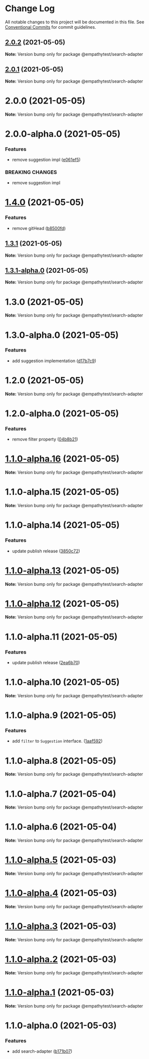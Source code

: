 # Change Log

All notable changes to this project will be documented in this file.
See [Conventional Commits](https://conventionalcommits.org) for commit guidelines.

## [2.0.2](https://github.com/javieri-empathy/lerna-repo/compare/@empathytest/search-adapter@1.4.0...@empathytest/search-adapter@2.0.2) (2021-05-05)

**Note:** Version bump only for package @empathytest/search-adapter





## [2.0.1](https://github.com/javieri-empathy/lerna-repo/compare/@empathytest/search-adapter@1.4.0...@empathytest/search-adapter@2.0.1) (2021-05-05)

**Note:** Version bump only for package @empathytest/search-adapter





# 2.0.0 (2021-05-05)

**Note:** Version bump only for package @empathytest/search-adapter





# 2.0.0-alpha.0 (2021-05-05)


### Features

* remove suggestion impl ([e061ef5](https://github.com/javieri-empathy/lerna-repo/commit/e061ef5e05edf3a69599f525f28b4e5d2d068be0))


### BREAKING CHANGES

* remove suggestion impl





# [1.4.0](https://github.com/javieri-empathy/lerna-repo/compare/@empathytest/search-adapter@1.3.1...@empathytest/search-adapter@1.4.0) (2021-05-05)


### Features

* remove gitHead ([b8500fd](https://github.com/javieri-empathy/lerna-repo/commit/b8500fde90b6486c8bb1dede441bff321da0f128))





## [1.3.1](https://github.com/javieri-empathy/lerna-repo/compare/@empathytest/search-adapter@1.3.0...@empathytest/search-adapter@1.3.1) (2021-05-05)

**Note:** Version bump only for package @empathytest/search-adapter





## [1.3.1-alpha.0](https://github.com/javieri-empathy/lerna-repo/compare/@empathytest/search-adapter@1.3.0...@empathytest/search-adapter@1.3.1-alpha.0) (2021-05-05)

**Note:** Version bump only for package @empathytest/search-adapter





# 1.3.0 (2021-05-05)

**Note:** Version bump only for package @empathytest/search-adapter





# 1.3.0-alpha.0 (2021-05-05)


### Features

* add suggestion implementation ([d17b7c9](https://github.com/javieri-empathy/lerna-repo/commit/d17b7c967ebc6165d44eaaa6aa2789cf8c8a9679))





# 1.2.0 (2021-05-05)

**Note:** Version bump only for package @empathytest/search-adapter





# 1.2.0-alpha.0 (2021-05-05)


### Features

* remove filter property ([04b8b21](https://github.com/javieri-empathy/lerna-repo/commit/04b8b21f5e292a9c3e5ff0cbd5546a7aaabdb4ce))





# [1.1.0-alpha.16](https://github.com/javieri-empathy/lerna-repo/compare/@empathytest/search-adapter@1.1.0-alpha.15...@empathytest/search-adapter@1.1.0-alpha.16) (2021-05-05)

**Note:** Version bump only for package @empathytest/search-adapter





# 1.1.0-alpha.15 (2021-05-05)

**Note:** Version bump only for package @empathytest/search-adapter





# 1.1.0-alpha.14 (2021-05-05)


### Features

* update publish release ([3850c72](https://github.com/javieri-empathy/lerna-repo/commit/3850c7268f3721aef0355c5480d46d0ea5db2ffa))





# [1.1.0-alpha.13](https://github.com/javieri-empathy/lerna-repo/compare/@empathytest/search-adapter@1.1.0-alpha.7...@empathytest/search-adapter@1.1.0-alpha.13) (2021-05-05)

**Note:** Version bump only for package @empathytest/search-adapter





# [1.1.0-alpha.12](https://github.com/javieri-empathy/lerna-repo/compare/@empathytest/search-adapter@1.1.0-alpha.7...@empathytest/search-adapter@1.1.0-alpha.12) (2021-05-05)

**Note:** Version bump only for package @empathytest/search-adapter





# 1.1.0-alpha.11 (2021-05-05)


### Features

* update publish release ([2ea6b70](https://github.com/javieri-empathy/lerna-repo/commit/2ea6b704ecb0a9dfadcf1920e1a3bc5512daa3a8))





# 1.1.0-alpha.10 (2021-05-05)

**Note:** Version bump only for package @empathytest/search-adapter





# 1.1.0-alpha.9 (2021-05-05)


### Features

* add `filter` to `Suggestion` interface. ([1aaf592](https://github.com/javieri-empathy/lerna-repo/commit/1aaf592b304a7a1a95e8d69a8da0eb42a81b1238))





# 1.1.0-alpha.8 (2021-05-05)

**Note:** Version bump only for package @empathytest/search-adapter





# 1.1.0-alpha.7 (2021-05-04)

**Note:** Version bump only for package @empathytest/search-adapter





# 1.1.0-alpha.6 (2021-05-04)

**Note:** Version bump only for package @empathytest/search-adapter





# [1.1.0-alpha.5](https://github.com/javieri-empathy/lerna-repo/compare/@empathytest/search-adapter@1.1.0-alpha.4...@empathytest/search-adapter@1.1.0-alpha.5) (2021-05-03)

**Note:** Version bump only for package @empathytest/search-adapter





# [1.1.0-alpha.4](https://github.com/javieri-empathy/lerna-repo/compare/@empathytest/search-adapter@1.1.0-alpha.3...@empathytest/search-adapter@1.1.0-alpha.4) (2021-05-03)

**Note:** Version bump only for package @empathytest/search-adapter





# [1.1.0-alpha.3](https://github.com/javieri-empathy/lerna-repo/compare/@empathytest/search-adapter@1.1.0-alpha.2...@empathytest/search-adapter@1.1.0-alpha.3) (2021-05-03)

**Note:** Version bump only for package @empathytest/search-adapter





# [1.1.0-alpha.2](https://github.com/javieri-empathy/lerna-repo/compare/@empathytest/search-adapter@1.1.0-alpha.1...@empathytest/search-adapter@1.1.0-alpha.2) (2021-05-03)

**Note:** Version bump only for package @empathytest/search-adapter





# [1.1.0-alpha.1](https://github.com/javieri-empathy/lerna-repo/compare/@empathytest/search-adapter@1.1.0-alpha.0...@empathytest/search-adapter@1.1.0-alpha.1) (2021-05-03)

**Note:** Version bump only for package @empathytest/search-adapter





# 1.1.0-alpha.0 (2021-05-03)


### Features

* add search-adapter ([b171b07](https://github.com/javieri-empathy/lerna-repo/commit/b171b078743de86d127dd9c2a2c7021835ad02f8))
